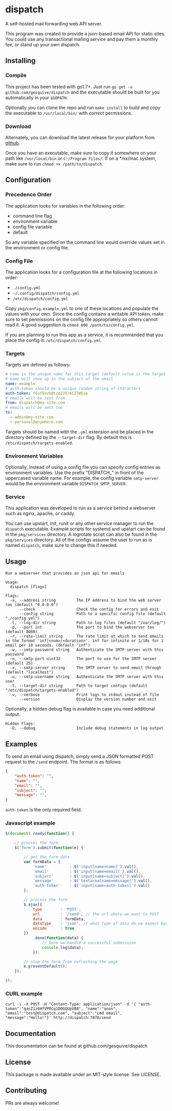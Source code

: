# dispatch

A self-hosted mail forwarding web API server.

This program was created to provide a json-based email API for static sites. You could use any transactional mailing service and pay them a monthly fee, or stand up your own dispatch.

## Installing

### Compile
This project has been tested with go1.7+. Just run `go get -u github.com/gesquive/dispatch` and the executable should be built for you automatically in your `$GOPATH`.

Optionally you can clone the repo and run `make install` to build and copy the executable to `/usr/local/bin/` with correct permissions.

### Download
Alternately, you can download the latest release for your platform from [github](https://github.com/gesquive/dispatch/releases).

Once you have an executable, make sure to copy it somewhere on your path like `/usr/local/bin` or `C:/Program Files/`.
If on a \*nix/mac system, make sure to run `chmod +x /path/to/dispatch`.

## Configuration

### Precedence Order
The application looks for variables in the following order:
 - command line flag
 - environment variable
 - config file variable
 - default

So any variable specified on the command line would override values set in the environment or config file.

### Config File
The application looks for a configuration file at the following locations in order:
 - `./config.yml`
 - `~/.config/dispatch/config.yml`
 - `/etc/dispatch/config.yml`

Copy `pkg/config.example.yml` to one of these locations and populate the values with your own. Since the config contains a writable API token, make sure to set permissions on the config file appropriately so others cannot read it. A good suggestion is `chmod 600 /path/to/config.yml`.

If you are planning to run this app as a service, it is recommended that you place the config in `/etc/dispatch/config.yml`.

### Targets
Targets are defined as follows:
```yaml
# name is the unique name for this target (default value is the target filename)
# name will show up in the subject of the email
name: example
# auth-token should be a unique random string of characters
auth-token: f6uf9xvb@tze22O!KCZ7WExe
# emails will be sent from
from: dispatch@my-site.com
# emails will be sent too
to:
  - admin@my-site.com
  - personal@anywhere.com

```

Targets should be named with the `.yml` extension and be placed in the directory defined by the `--target-dir` flag. By default this is `/etc/dispatch/targets-enabled`.


### Environment Variables
Optionally, instead of using a config file you can specify config entries as environment variables. Use the prefix "DISPATCH_" in front of the uppercased variable name. For example, the config variable `smtp-server` would be the environment variable `DISPATCH_SMTP_SERVER`.

### Service
This application was developed to run as a service behind a webserver such as nginx, apache, or caddy.

You can use upstart, init, runit or any other service manager to run the `dispatch` executable. Example scripts for systemd and upstart can be found in the `pkg/services` directory. A logrotate script can also be found in the `pkg/services` directory. All of the configs assume the user to run as is named `dispatch`, make sure to change this if needed.

## Usage

```console
Run a webserver that provides an json api for emails

Usage:
  dispatch [flags]

Flags:
  -a, --address string         The IP address to bind the web server too (default "0.0.0.0")
      --check                  Check the config for errors and exit
      --config string          Path to a specific config file (default "./config.yml")
  -l, --log-dir string         Path to log files (default "/var/log/")
  -p, --port int               The port to bind the webserver too (default 8080)
  -r, --rate-limit string      The rate limit at which to send emails in the format 'inf|<num>/<duration>'. inf for infinite or 1/10s for 1 email per 10 seconds. (default "inf")
  -w, --smtp-password string   Authenticate the SMTP server with this password
  -o, --smtp-port uint32       The port to use for the SMTP server (default 25)
  -x, --smtp-server string     The SMTP server to send email through (default "localhost")
  -u, --smtp-username string   Authenticate the SMTP server with this user
  -t, --target-dir string      Path to target configs (default "/etc/dispatch/targets-enabled")
  -v, --verbose                Print logs to stdout instead of file
      --version                Display the version number and exit
```

Optionally, a hidden debug flag is available in case you need additional output.
```console
Hidden Flags:
  -D, --debug                  Include debug statements in log output
```

## Examples
To send an email using dispatch, simply send a JSON formatted POST request to the `/send` endpoint. The format is as follows:
```json
{
    "auth-token": "",
    "name": "",
    "email": "",
    "subject": "",
    "message": "",
}
```

`auth-token` is the only required field.

### Javascript example
```javascript
$(document).ready(function() {

    // process the form
    $('form').submit(function(e) {

        // get the form data
        var formData = {
            'name'          : $('input[name=name]').val(),
            'email'         : $('input[name=email]').val(),
            'subject'       : $('input[name=subject]').val(),
            'message'       : $('textarea[name=message]').val(),
            'auth-token'    : $('input[name=auth-token]').val()
        };

        // process the form
        $.ajax({
            type        : 'POST',
            url         : '/send', // the url where we want to POST
            data        : formData,
            dataType    : 'json', // what type of data do we expect back from the server
            encode      : true
        })
            .done(function(data) {
                // here we handle a successful submission
                console.log(data);
            });

        // stop the form from refreshing the page
        e.preventDefault();
    });

});
```

### CURL example
```shell
curl -i -X POST -H "Content-Type: application/json" -d '{ "auth-token":"qasZ1z6HfVPRCq1D0GQUpVB8", "name":"anon", "email":"test@dispatch.com", "subject":"cmd email", "message":"Hello!"}' http://dispatch:7070/send
```

## Documentation

This documentation can be found at github.com/gesquive/dispatch

## License

This package is made available under an MIT-style license. See LICENSE.

## Contributing

PRs are always welcome!
